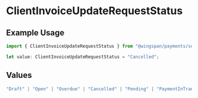 # ClientInvoiceUpdateRequestStatus

## Example Usage

```typescript
import { ClientInvoiceUpdateRequestStatus } from "@wingspan/payments/sdk/models/shared";

let value: ClientInvoiceUpdateRequestStatus = "Cancelled";
```

## Values

```typescript
"Draft" | "Open" | "Overdue" | "Cancelled" | "Pending" | "PaymentInTransit" | "Paid"
```